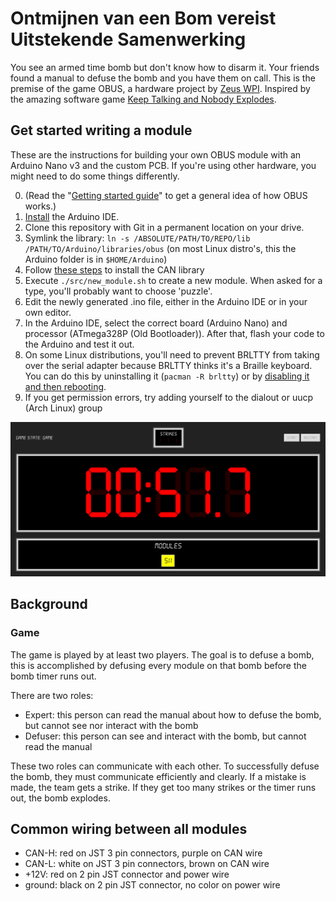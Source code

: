 # Ontmijnen van een Bom vereist Uitstekende Samenwerking

You see an armed time bomb but don't know how to disarm it. Your friends found a manual to defuse the bomb and you have them on call. This is the premise of the game OBUS, a hardware project by [Zeus WPI](https://zeus.ugent.be). Inspired by the amazing software game [Keep Talking and Nobody Explodes](https://www.keeptalkinggame.com/).

## Get started writing a module

These are the instructions for building your own OBUS module with an Arduino Nano v3 and the custom PCB. If
you're using other hardware, you might need to do some things differently.

0. (Read the "[Getting started guide](docs/GETTING_STARTED.md)" to get a general idea of how OBUS works.)
1. [Install](https://www.arduino.cc/en/Guide/#install-the-arduino-desktop-ide) the Arduino IDE.
2. Clone this repository with Git in a permanent location on your drive.
3. Symlink the library: `ln -s /ABSOLUTE/PATH/TO/REPO/lib /PATH/TO/Arduino/libraries/obus`
  (on most Linux distro's, this the Arduino folder is in `$HOME/Arduino`)
4. Follow [these steps](https://github.com/autowp/arduino-mcp2515/#software-usage) to install the CAN library
5. Execute `./src/new_module.sh` to create a new module. When asked for a type, you'll probably want to choose 'puzzle'.
6. Edit the newly generated .ino file, either in the Arduino IDE or in your own editor.
7. In the Arduino IDE, select the correct board (Arduino Nano) and processor (ATmega328P (Old Bootloader)). After that,
   flash your code to the Arduino and test it out.
8. On some Linux distributions, you'll need to prevent BRLTTY from taking over the serial adapter because BRLTTY thinks it's a Braille keyboard. You can do this by uninstalling it (`pacman -R brltty`) or by [disabling it and then rebooting](https://unix.stackexchange.com/questions/670636/unable-to-use-usb-dongle-based-on-usb-serial-converter-chip).
9. If you get permission errors, try adding yourself to the dialout or uucp (Arch Linux) group

![A screenshot of the OBUS controller web page, showing a countdown timer, a list of connected modules and the strikes](docs/images/controller/controller_screenshot.png)

## Background
### Game

The game is played by at least two players. The goal is to defuse a bomb,
this is accomplished by defusing every module on that bomb before the bomb
timer runs out.

There are two roles:

- Expert: this person can read the manual about how to defuse the bomb, but cannot see nor interact with the bomb
- Defuser: this person can see and interact with the bomb, but cannot read the manual

These two roles can communicate with each other. To successfully defuse the bomb, they must
communicate efficiently and clearly. If a mistake is made, the team gets a strike.
If they get too many strikes or the timer runs out, the bomb explodes.


## Common wiring between all modules

- CAN-H: red on JST 3 pin connectors, purple on CAN wire
- CAN-L: white on JST 3 pin connectors, brown on CAN wire
- +12V: red on 2 pin JST connector and power wire
- ground: black on 2 pin JST connector, no color on power wire